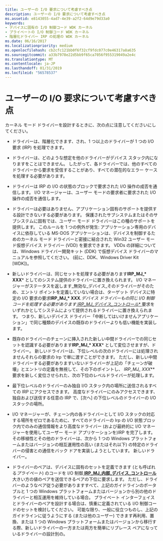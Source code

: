 ```yaml
---
title: ユーザーの I/O 要求について考慮すべき点
description: ユーザーの I/O 要求について考慮すべき点
ms.assetid: e8143055-4ad7-4e39-a2f2-64d9e79d33a0
keywords:
- デバイスに固有の I/O 制御コード WDK カーネル
- プライベートの I/O 制御コード WDK カーネル
- 階層化ドライバー IRP の処理の WDK カーネル
ms.date: 06/16/2017
ms.localizationpriority: medium
ms.openlocfilehash: cb2cfc121bb0f6f32cf9fdc077c0e46317a8a635
ms.sourcegitcommit: a33b7978e22d5bb9f65ca7056f955319049a2e4c
ms.translationtype: MT
ms.contentlocale: ja-JP
ms.lasthandoff: 01/31/2019
ms.locfileid: "56578537"
---
```

# <a name="points-to-consider-about-user-io-requests"></a>ユーザーの I/O 要求について考慮すべき点





カーネル モード ドライバーを設計するときに、次の点に注意してくださいにしてください。

- ドライバーは、階層化できます、され、1 つ以上のドライバーが 1 つの I/O 要求 (IRP) を処理できます。

- ドライバーは、どのような想定を他のドライバーがデバイス スタック内になりますをことはできません。 したがって、各ドライバーでは、他のすべてのドライバーから要求を受信することがあり、すべての潜在的なエラー ケースを処理する必要があります。

- ドライバーは IRP の I/O の状態のブロックで要求された I/O 操作の成否を通信します。 I/O マネージャーは、ユーザー モードの要求者に要求された I/O 操作の成否を通信します。

- ドライバーは必要はありません、アプリケーション固有のサポートを提供する設計できないする必要があります。 保護されたサブシステムまたはそのサブシステムに固有では、ユーザー モード ドライバーはこの種のサポートを提供します。 このルールを 1 つの例外が発生: アプリケーション専用のデバイスに依存している MS-DOS アプリケーションは、デバイスを制御するためのカーネル モード ドライバーと密接に結合された Win32 ユーザー モード仮想デバイス ドライバー (VDD) を要求できます。 VDDs の詳細については、Windows ドライバー開発キット (DDK) で仮想デバイス ドライバーのマニュアルを参照してください。 (前に、DDK、Windows Driver Kit \[WDK\])。

- 新しいドライバーは、同じセットを処理する必要があります**IRP\_MJ\_* XXX*** としてのシステム提供のドライバーに置き換えられます。 I/O マネージャーがステータスを返します\_無効な\_デバイス\_そのドライバーがそのため、エントリ ポイントを定義していない場合は、ターゲット デバイスに特定の I/O 要求の要求<strong>IRP\_MJ\_* XXX</strong><em>.デバイス ドライバーもの同じ I/O 制御コードを処理する必要があります[ </em> *IRP\_MJ\_デバイス\_コントロール** ](<https://msdn.microsoft.com/library/windows/hardware/ff550744>)要求をいずれかとしてシステムによって提供されるドライバーに置き換えられます。 つまり、新しいデバイス ドライバー「中断してはいけませんアプリケーション」で同じ種類のデバイスの既存のドライバーよりも低い機能を実装します。

- 既存のドライバーのチェーンに挿入された新しい中間ドライバーでの同じセットを認識する必要があります**IRP\_MJ\_* XXX*** として変位させますが、ドライバー。 新しいドライバーは、下位レベルの次のドライバーには処理されませんそれらの要求の Irp で単に渡すことができます。 ただし、新しい中間ドライバーする必要がありますいないドライバーが上記の「チェーンが破壊」とエントリの定義を無視して、その下のポイントし、 **IRP\_MJ\_* XXX*** 要求を新しく変位させられた、次の下位のレベルドライバーが処理します。

- 最下位レベルのドライバーのみ独自 I/O スタック内の場所に送信されるすべての IRP にアクセスできます。 高度なドライバーにのみアクセスできます、独自および送信する任意の IRP で、[次へ] の下位レベルのドライバーの I/O スタックの場所。

- I/O マネージャーが、チェーン内の各ドライバーとして I/O スタックの対応する場所をゼロであるために、すべてのドライバーの Irp の I/O 状態ブロック内でのみの通信情報をより高度なドライバー (および最終的に I/O マネージャーを使用してユーザー モード アプリケーションを)IRP を完了します。 その移植性とその他のドライバーは、次から 1 つの Windows プラットフォームまたはバージョンの相互運用性の高い (またはそれ以下) の特定のドライバーの侵害との通信をバック ドアを実装しようとしています。 新しいドライバー。

- ドライバーのペアは、デバイスに固有のセットを定義できます (とも呼ばれる*プライベート*) のコードを I/O 制御[ **IRP\_MJ\_内部\_デバイス\_コントロール**](https://msdn.microsoft.com/library/windows/hardware/ff550766)大きい方の値のペアを送信できるペアの下位に要求します。 ただし、ドライバーのようなペア従う必要がありますすべて、上記のガイドラインのポータブルと 1 つの Windows プラットフォームまたはバージョンから別の他のドライバーと相互運用を維持している場合。 プライベート インターフェイスとドライバーのペアを設計する場合は、慎重に定義されている I/O 制御コードのセットを検討してください。 可能な限り、一般に役立つものし、上記のガイドラインに従うようにする (または他のユーザー) できます再利用、置換、または 1 つの Windows プラットフォームまたはバージョンから移行する際、新しいドライバーの一方または両方を簡単にリプレース ペアになっているドライバーの設計別の。

 

 




